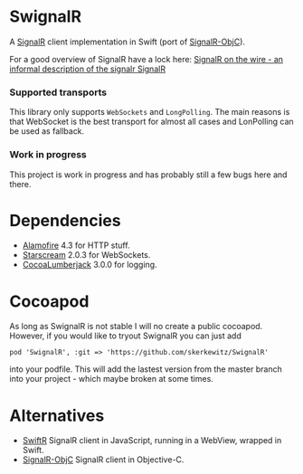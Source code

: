 # SwignalR

A [SignalR](https://www.asp.net/signalr) client implementation in Swift (port of [SignalR-ObjC](https://github.com/DyKnow/SignalR-ObjC)).

For a good overview of SignalR have a lock here: [SignalR on the wire - an informal description of the signalr SignalR](https://blog.3d-logic.com/2015/03/29/signalr-on-the-wire-an-informal-description-of-the-signalr-protocol/)

### Supported transports

This library only supports `WebSockets` and `LongPolling`. The main reasons is that WebSocket is the best transport for almost all cases and LonPolling can be used as fallback.

### Work in progress
This project is work in progress and has probably still a few bugs here and there.

# Dependencies 
- [Alamofire](https://github.com/Alamofire/Alamofire) 4.3 for HTTP stuff.
- [Starscream](https://github.com/daltoniam/Starscream) 2.0.3 for WebSockets.
- [CocoaLumberjack](https://github.com/CocoaLumberjack/CocoaLumberjack) 3.0.0 for logging.

# Cocoapod
As long as SwignalR is not stable I will no create a public cocoapod. However, if you would like to tryout SwignalR you can just add

```
pod 'SwignalR', :git => 'https://github.com/skerkewitz/SwignalR'
```

into your podfile. This will add the lastest version from the master branch into your project - which maybe broken at some times. 

# Alternatives
- [SwiftR](https://github.com/adamhartford/SwiftR) SignalR client in JavaScript, running in a WebView, wrapped in Swift.
- [SignalR-ObjC](https://github.com/DyKnow/SignalR-ObjC) SignalR client in Objective-C.



